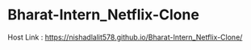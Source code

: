 # Bharat-Intern_Netflix-Clone

Host Link : https://nishadlalit578.github.io/Bharat-Intern_Netflix-Clone/
